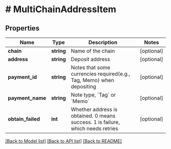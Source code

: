 # # MultiChainAddressItem

## Properties

Name | Type | Description | Notes
------------ | ------------- | ------------- | -------------
**chain** | **string** | Name of the chain | [optional] 
**address** | **string** | Deposit address | [optional] 
**payment_id** | **string** | Notes that some currencies required(e.g., Tag, Memo) when depositing | [optional] 
**payment_name** | **string** | Note type, &#x60;Tag&#x60; or &#x60;Memo&#x60; | [optional] 
**obtain_failed** | **int** | Whether address is obtained. 0 means success. 1 is failure, which needs retries | [optional] 

[[Back to Model list]](../../README.md#documentation-for-models) [[Back to API list]](../../README.md#documentation-for-api-endpoints) [[Back to README]](../../README.md)
